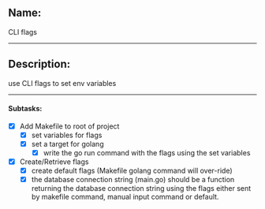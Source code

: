 ## Name:
CLI flags

---
## Description:
use CLI flags to set env variables

---
#### Subtasks:
- [x] Add Makefile to root of project
    - [x] set variables for flags
    - [x] set a target for golang
        - [x] write the go run command with the flags using the set variables
- [x] Create/Retrieve flags
    - [x] create default flags (Makefile golang command will over-ride)
    - [x] the database connection string (main.go) should be a function returning the database connection string using the flags either sent by makefile command, manual input command or default.  